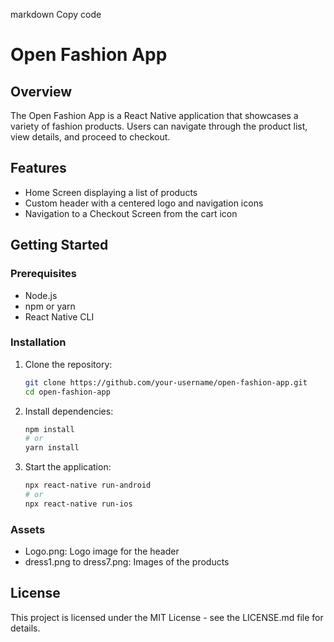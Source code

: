 markdown
Copy code
# Open Fashion App

## Overview

The Open Fashion App is a React Native application that showcases a variety of fashion products. Users can navigate through the product list, view details, and proceed to checkout.

## Features

- Home Screen displaying a list of products
- Custom header with a centered logo and navigation icons
- Navigation to a Checkout Screen from the cart icon

## Getting Started

### Prerequisites

- Node.js
- npm or yarn
- React Native CLI

### Installation

1. Clone the repository:

    ```bash
    git clone https://github.com/your-username/open-fashion-app.git
    cd open-fashion-app
    ```

2. Install dependencies:

    ```bash
    npm install
    # or
    yarn install
    ```

3. Start the application:

    ```bash
    npx react-native run-android
    # or
    npx react-native run-ios
    ```

### Assets
- Logo.png: Logo image for the header
- dress1.png to dress7.png: Images of the products
  
## License
This project is licensed under the MIT License - see the LICENSE.md file for details.

